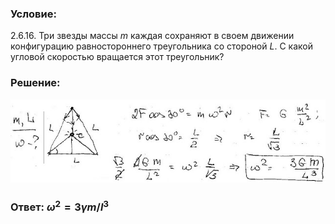 ###  Условие:

$2.6.16.$ Три звезды массы $m$ каждая сохраняют в своем движении конфигурацию равностороннего треугольника со стороной $L$. С какой угловой скоростью вращается этот треугольник?

###  Решение:

![|640x169, 67%](../../img/2.6.16/sol.jpg)

###  Ответ: $\omega^2 = 3\gamma m/l^3$